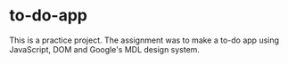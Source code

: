 # to-do-app

This is a practice project. The assignment was to make a to-do app using JavaScript, DOM and Google's MDL design system.
